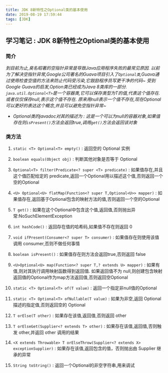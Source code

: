 ```yaml
---
title: JDK 8新特性之Optional类的基本使用
date: 2019-08-19 17:59:44
tags: [JDK]
---
```


## 学习笔记 : JDK 8新特性之Optional类的基本使用

### 简介
*到目前为止,臭名昭著的空指针异常是导致Java应用程序失败的最常见原因. 以前为了解决空指针异常,Google公司著名的Guava项目引入了`Optional类`,Guava通过使用检查空值的方法来防止代码受污染,它鼓励程序员写更干净的代码~ 受到Google Guava的启发,Option类已经成为Java 8类库的一部分. `java.util.Optional<T>`是一个容器类,它可以保存类型为T的值,代表这个值存在. 或者仅仅保存null,表示这个值不存在. 原来用null表示一个值不存在,现在Optional可以更好的表达这个概念,并且可以避免空指针异常~*

- *Optional类的javadoc对其的描述为 : 这是一个可以为null的容器对象,如果值存在则`isPresent()`方法会返回true,调用`get()`方法会返回该对象*


### 类方法
1. `static <T> Optional<T> empty()` : 返回空的 Optional 实例

2. `boolean equals(Object obj)` : 判断其他对象是否等于 Optional

3. `Optional<T> filter(Predicate<? super <T> predicate)` : 如果值存在,并且这个值匹配给定的 predicate,返回一个Optional用以描述这个值,否则返回一个空的Optional

4. `<U> Optional<U> flatMap(Function<? super T,Optional<U>> mapper)` : 如果值存在,返回基于Optional包含的映射方法的值,否则返回一个空的Optional

5. `T get()` : 如果在这个Optional中包含这个值,返回值,否则抛出异常:NoSuchElementException

6. `int hashCode()` : 返回存在值的哈希码,如果值不存在则返回 0

7. `void ifPresent(Consumer<? super T> consumer)` : 如果值存在则使用该值调用 consumer,否则不做任何事情

8. `boolean isPresent()` : 如果值存在则方法会返回true,否则返回 false

9. `<U>Optional<U> map(Function<? super T,? extends U> mapper)` : 如果有值,则对其执行调用映射函数得到返回值. 如果返回值不为 null,则创建包含映射返回值的Optional作为map方法返回值,否则返回空Optional

10. `static <T> Optional<T> of(T value)` : 返回一个指定非null值的Optional

11. `static <T> Optional<T> ofNullable(T value)` : 如果为非空,返回 Optional 描述的指定值,否则返回空的 Optional

12. `T orElse(T other)` : 如果存在该值,返回值,否则返回 other

13. `T orElseGet(Supplier<? extends T> other)` : 如果存在该值,返回值,否则触发 other,并返回 other 调用的结果

14. `<X extends Throwable> T orElseThrow(Supplier<? extends X> exceptionSupplier)` : 如果存在该值,返回包含的值，否则抛出由 Supplier 继承的异常

15. `String toString()` : 返回一个Optional的非空字符串,用来调试